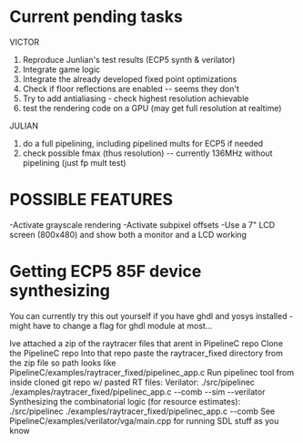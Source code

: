 Current pending tasks
=====================

VICTOR
1) Reproduce Junlian's test results (ECP5 synth & verilator)
2) Integrate game logic
3) Integrate the already developed fixed point optimizations
4) Check if floor reflections are enabled -- seems they don't
5) Try to add antialiasing - check highest resolution achievable
6) test the rendering code on a GPU (may get full resolution at realtime)

JULIAN
1) do a full pipelining, including pipelined mults for ECP5 if needed
2) check possible fmax (thus resolution) -- currently 136MHz without pipelining (just fp mult test)

POSSIBLE FEATURES
=================
-Activate grayscale rendering
-Activate subpixel offsets
-Use a 7" LCD screen (800x480) and show both a monitor and a LCD working


Getting ECP5 85F device synthesizing
=====================================

You can currently try this out yourself if you have ghdl and yosys installed - might have to change a flag for ghdl module at most...

Ive attached a zip of the raytracer files that arent in PipelineC repo
Clone the PipelineC repo
Into that repo paste the raytracer_fixed directory from the zip file so path looks like PipelineC/examples/raytracer_fixed/pipelinec_app.c
Run pipelinec tool from inside cloned git repo w/ pasted RT files:
Verilator: ./src/pipelinec ./examples/raytracer_fixed/pipelinec_app.c --comb --sim --verilator
Synthesizing the combinatorial logic (for resource estimates): ./src/pipelinec ./examples/raytracer_fixed/pipelinec_app.c --comb
See PipelineC/examples/verilator/vga/main.cpp for running SDL stuff as you know



